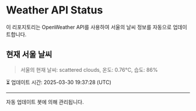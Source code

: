 
# Weather API Status

이 리포지토리는 OpenWeather API를 사용하여 서울의 날씨 정보를 자동으로 업데이트합니다.

## 현재 서울 날씨
> 서울의 현재 날씨: scattered clouds, 온도: 0.76°C, 습도: 86%

⏳ 업데이트 시간: 2025-03-30 19:37:28 (UTC)

---
자동 업데이트 봇에 의해 관리됩니다.
